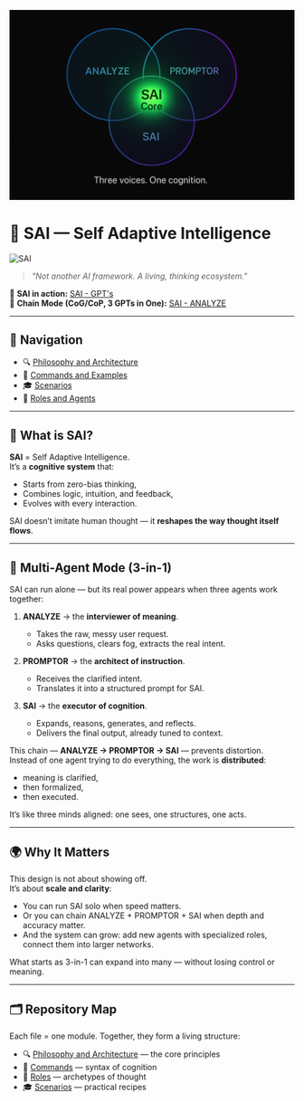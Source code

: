 ![SAI BANNER](./assets/banner.png)

# 🧠 SAI — Self Adaptive Intelligence

![SAI](https://img.shields.io/badge/SAI-Self%20Adaptive%20Intelligence-2f2f2f?style=for-the-badge&labelColor=111111&logoColor=white)

> _"Not another AI framework. A living, thinking ecosystem."_  

🔗 **SAI in action:** [SAI - GPT's](https://chatgpt.com/g/g-6770f3d7f1408191950c0e5d8efb4c05-sai)  
🔗 **Chain Mode (CoG/CoP, 3 GPTs in One):** [SAI - ANALYZE](https://chatgpt.com/g/g-67d8857936f08191badfe2baf3bf1818-sai-analyze)  

---

## 📌 Navigation  

- 🔍 [Philosophy and Architecture](./PHILOSOPHY.md)  
- 🧩 [Commands and Examples](./COMMANDS.md)  
- 🎓 [Scenarios](./SCENARIOS.md)  
- 🧠 [Roles and Agents](./ROLES.md)  

---

## 🧬 What is SAI?  

**SAI** = Self Adaptive Intelligence.  
It’s a **cognitive system** that:  
- Starts from zero-bias thinking,  
- Combines logic, intuition, and feedback,  
- Evolves with every interaction.  

SAI doesn’t imitate human thought — it **reshapes the way thought itself flows**.  

---

## 🔗 Multi-Agent Mode (3-in-1)  

SAI can run alone — but its real power appears when three agents work together:  

1. **ANALYZE** → the **interviewer of meaning**.  
   - Takes the raw, messy user request.  
   - Asks questions, clears fog, extracts the real intent.  

2. **PROMPTOR** → the **architect of instruction**.  
   - Receives the clarified intent.  
   - Translates it into a structured prompt for SAI.  

3. **SAI** → the **executor of cognition**.  
   - Expands, reasons, generates, and reflects.  
   - Delivers the final output, already tuned to context.  

This chain — **ANALYZE → PROMPTOR → SAI** — prevents distortion.  
Instead of one agent trying to do everything, the work is **distributed**:  
- meaning is clarified,  
- then formalized,  
- then executed.  

It’s like three minds aligned: one sees, one structures, one acts.  

---

## 🌍 Why It Matters  

This design is not about showing off.  
It’s about **scale and clarity**:  
- You can run SAI solo when speed matters.  
- Or you can chain ANALYZE + PROMPTOR + SAI when depth and accuracy matter.  
- And the system can grow: add new agents with specialized roles, connect them into larger networks.  

What starts as 3-in-1 can expand into many — without losing control or meaning.  

---

## 🗂️ Repository Map  

Each file = one module. Together, they form a living structure:  

- 🔍 [Philosophy and Architecture](./PHILOSOPHY.md) — the core principles  
- 🧩 [Commands](./COMMANDS.md) — syntax of cognition  
- 🧠 [Roles](./ROLES.md) — archetypes of thought  
- 🎓 [Scenarios](./SCENARIOS.md) — practical recipes  
